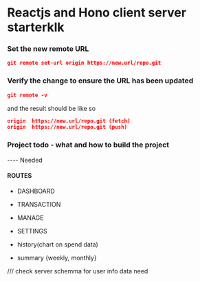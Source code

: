 

# Reactjs and Hono client server starterklk


### Set the new remote URL
``` json 
git remote set-url origin https://new.url/repo.git
```

### Verify the change to ensure the URL has been updated
``` json 
git remote -v
```

and the result should be like so
``` json
origin  https://new.url/repo.git (fetch)
origin  https://new.url/repo.git (push)
```


### Project todo - what and how to build the project
---- Needed

#### ROUTES
- DASHBOARD
- TRANSACTION
- MANAGE
- SETTINGS

- history(chart on spend data)
- summary {weekly, monthly}

/// check server schemma for user info data need